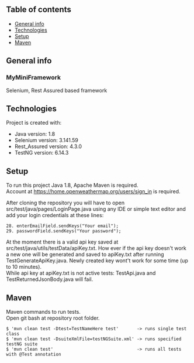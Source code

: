 ## Table of contents
* [General info](#general-info)
* [Technologies](#technologies)
* [Setup](#setup)
* [Maven](#maven)

## General info
### MyMiniFramework
Selenium, Rest Assured based framework
	
## Technologies
Project is created with:
* Java version: 1.8
* Selenium version: 3.141.59
* Rest_Assured version: 4.3.0
* TestNG version: 6.14.3
	
## Setup
To run this project Java 1.8, Apache Maven is required.  
Account at https://home.openweathermap.org/users/sign_in is required.

After cloning the repository you will have to open src/test/java/pages/LoginPage.java using any IDE or simple text editor and 
add your login credentials at these lines: 
```
28. enterEmailField.sendKeys("Your email");  
29. passwordField.sendKeys("Your password");
```
At the moment there is a valid api key saved at src/test/java/utils/testData/apiKey.txt. How ever if the api key doesn't work
a new one will be generated and saved to apiKey.txt after running TestGenerateApiKey.java. Newly created key wont't work
for some time (up to 10 minutes).  
While api key at apiKey.txt is not active tests: TestApi.java and TestReturnedJsonBody.java will fail.

## Maven
Maven commands to run tests.  
Open git bash at repository root folder.

```
$ 'mvn clean test -Dtest=TestNameHere test'       -> runs single test class
$ 'mvn clean test -DsuiteXmlFile=testNGSuite.xml' -> runs specified testNG suite
$ 'mvn clean test'                                -> runs all tests with @Test annotation
```
